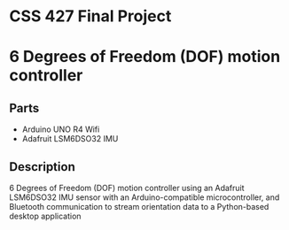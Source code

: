 # CSS 427 Final Project
# 6 Degrees of Freedom (DOF) motion controller

## Parts
- Arduino UNO R4 Wifi
- Adafruit LSM6DSO32 IMU

## Description
6 Degrees of Freedom (DOF) motion controller using an Adafruit LSM6DSO32 IMU sensor with an Arduino-compatible microcontroller, and Bluetooth communication to stream orientation data to a Python-based desktop application
